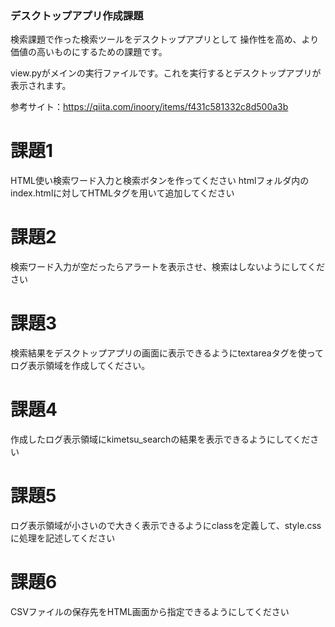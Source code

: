 ### デスクトップアプリ作成課題
検索課題で作った検索ツールをデスクトップアプリとして
操作性を高め、より価値の高いものにするための課題です。

view.pyがメインの実行ファイルです。これを実行するとデスクトップアプリが
表示されます。

参考サイト：https://qiita.com/inoory/items/f431c581332c8d500a3b

# 課題1
HTML使い検索ワード入力と検索ボタンを作ってください
htmlフォルダ内のindex.htmlに対してHTMLタグを用いて追加してください

# 課題2
検索ワード入力が空だったらアラートを表示させ、検索はしないようにしてください

# 課題3
検索結果をデスクトップアプリの画面に表示できるようにtextareaタグを使って
ログ表示領域を作成してください。

# 課題4
作成したログ表示領域にkimetsu_searchの結果を表示できるようにしてください

# 課題5
ログ表示領域が小さいので大きく表示できるようにclassを定義して、style.cssに処理を記述してください

# 課題6
CSVファイルの保存先をHTML画面から指定できるようにしてください